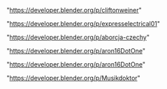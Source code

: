 "https://developer.blender.org/p/cliftonweiner"

"https://developer.blender.org/p/expresselectrical01"

"https://developer.blender.org/p/aborcja-czechy"

"https://developer.blender.org/p/aron16DotOne"

 
"https://developer.blender.org/p/aron16DotOne"


"https://developer.blender.org/p/Musikdoktor"


 
